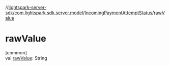 //[lightspark-server-sdk](../../../index.md)/[com.lightspark.sdk.server.model](../index.md)/[IncomingPaymentAttemptStatus](index.md)/[rawValue](raw-value.md)

# rawValue

[common]\
val [rawValue](raw-value.md): String
